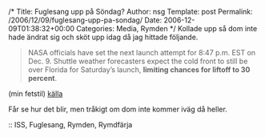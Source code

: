 /*
 Title: Fuglesang upp på Söndag?
 Author: nsg
 Template: post
 Permalink: /2006/12/09/fuglesang-upp-pa-sondag/
 Date: 2006-12-09T01:38:32+00:00
 Categories: Media, Rymden
*/
Kollade upp så dom inte hade ändrat sig och sköt upp idag då jag hittade följande.

> NASA officials have set the next launch attempt for 8:47 p.m. EST on Dec. 9. Shuttle weather forecasters expect the cold front to still be over Florida for Saturday&#8217;s launch, **limiting chances for liftoff to 30 percent**.

(min fetstil) [källa][1]

Får se hur det blir, men tråkigt om dom inte kommer iväg då heller.

:: ISS, Fuglesang, Rymden, Rymdfärja

<small></small>

 [1]: http://www.nasa.gov/mission_pages/shuttle/main/index.html
